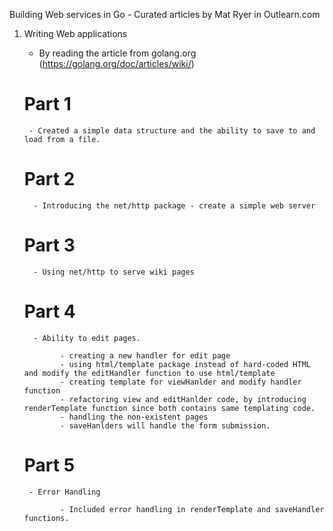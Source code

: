 Building Web services in Go - Curated articles by Mat Ryer in Outlearn.com

1) Writing Web applications
     - By reading the article from golang.org (https://golang.org/doc/articles/wiki/)

     # Part 1

        - Created a simple data structure and the ability to save to and load from a file.

     # Part 2

         - Introducing the net/http package - create a simple web server

     # Part 3

         - Using net/http to serve wiki pages

     # Part 4

         - Ability to edit pages.

               - creating a new handler for edit page
               - using html/template package instead of hard-coded HTML and modify the editHandler function to use html/template
               - creating template for viewHanlder and modify handler function
               - refactoring view and editHanlder code, by introducing renderTemplate function since both contains same templating code.
               - handling the non-existent pages
               - saveHanlders will handle the form submission.

      # Part 5

        - Error Handling

               - Included error handling in renderTemplate and saveHandler functions.
